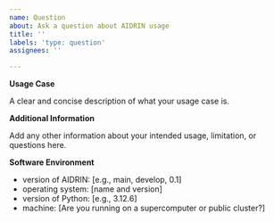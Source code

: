 ```yaml
---
name: Question
about: Ask a question about AIDRIN usage
title: ''
labels: 'type: question'
assignees: ''

---
```


**Usage Case**

A clear and concise description of what your usage case is.

**Additional Information**

Add any other information about your intended usage, limitation, or questions here.

**Software Environment**

- version of AIDRIN: [e.g., main, develop, 0.1]
- operating system: [name and version]
- version of Python: [e.g., 3.12.6]
- machine: [Are you running on a supercomputer or public cluster?]
